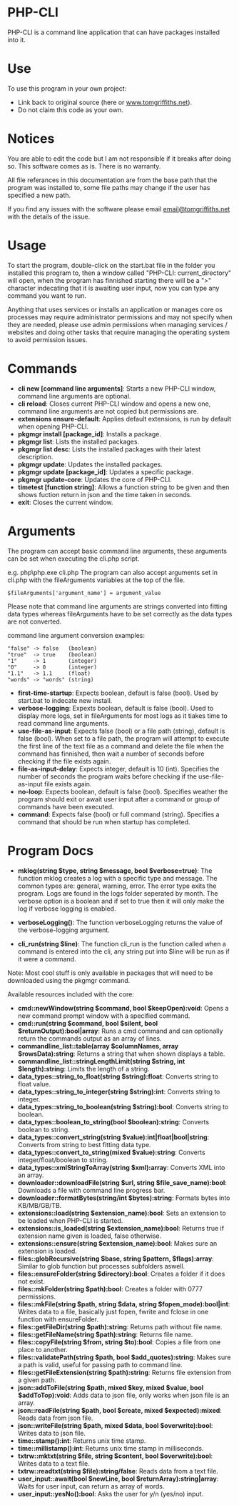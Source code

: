 # PHP-CLI
PHP-CLI is a command line application that can have packages installed into it.

# Use
To use this program in your own project:
* Link back to original source (here or www.tomgriffiths.net).
* Do not claim this code as your own.

# Notices
You are able to edit the code but I am not responsible if it breaks after doing so. This software comes as is. There is no warranty.

All file referances in this documentation are from the base path that the program was installed to, some file paths may change if the user has specified a new path.

If you find any issues with the software please email email@tomgriffiths.net with the details of the issue.


# Usage

To start the program, double-click on the start.bat file in the folder you installed this program to, then a window called "PHP-CLI: current_directory" will open, when the program has finnished starting there will be a ">" character indecating that it is awaiting user input, now you can type any command you want to run.

Anything that uses services or installs an application or manages core os processes may require administrator permissions and may not specify when they are needed, please use admin permissions when managing services / websites and doing other tasks that require managing the operating system to avoid permission issues.


# Commands

- **cli new [command line arguments]**: Starts a new PHP-CLI window, command line arguments are optional.
- **cli reload**: Closes current PHP-CLI window and opens a new one, command line arguments are not copied but permissions are.
- **extensions ensure-default**: Applies default extensions, is run by default when opening PHP-CLI.
- **pkgmgr install [package_id]**: Installs a package.
- **pkgmgr list**: Lists the installed packages.
- **pkgmgr list desc**: Lists the installed packages with their latest description.
- **pkgmgr update**: Updates the installed packages.
- **pkgmgr update [package_id]**: Updates a specific package.
- **pkgmgr update-core**: Updates the core of PHP-CLI.
- **timetest [function string]**: Allows a function string to be given and then shows fuction return in json and the time taken in seconds.
- **exit**: Closes the current window.


# Arguments

The program can accept basic command line arguments, these arguments can be set when executing the cli.php script.

e.g. php\php.exe cli.php <arg1> <arg1 value> <arg2> <arg2 value>
The program can also accept arguments set in cli.php with the fileArguments variables at the top of the file.


    $fileArguments['argument_name'] = argument_value


Please note that command line arguments are strings converted into fitting data types whereas fileArguments have to be set correctly as the data types are not converted.

command line argument conversion examples:

    "false" -> false   (boolean)
    "true"  -> true    (boolean)
    "1"     -> 1       (integer)
    "0"     -> 0       (integer)
    "1.1"   -> 1.1     (float)
    "words" -> "words" (string)

- **first-time-startup**: Expects boolean, default is false (bool). Used by start.bat to indecate new install.
- **verbose-logging**: Expexts boolean, default is false (bool). Used to display more logs, set in fileArguments for most logs as it tiakes time to read command line arguments.
- **use-file-as-input**: Expects false (bool) or a file path (string), default is false (bool). When set to a file path, the program will attempt to execute the first line of the text file as a command and delete the file when the command has finnished, then wait a number of seconds before checking if the file exists again.
- **file-as-input-delay**: Expects integer, default is 10 (int). Specifies the number of seconds the program waits before checking if the use-file-as-input file exists again.
- **no-loop**: Expects boolean, default is false (bool). Specifies weather the program should exit or await user input after a command or group of commands have been executed.
- **command**: Expects false (bool) or full command (string). Specifies a command that should be run when startup has completed.


# Program Docs

- **mklog(string $type, string $message, bool $verbose=true)**: The function mklog creates a log with a specific type and message. The common types are: general, warning, error. The error type exits the program. Logs are found in the logs folder seperated by month. The verbose option is a boolean and if set to true then it will only make the log if verbose logging is enabled.

- **verboseLogging()**: The function verboseLogging returns the value of the verbose-logging argument.

- **cli_run(string $line)**: The function cli_run is the function called when a command is entered into the cli, any string put into $line will be run as if it were a command.

Note: Most cool stuff is only available in packages that will need to be downloaded using the pkgmgr command.

Available resources included with the core:

- **cmd::newWindow(string $command, bool $keepOpen):void**: Opens a new command prompt window with a specified command.
- **cmd::run(string $command, bool $silent, bool $returnOutput):bool|array**: Runs a cmd command and can optionally return the commands output as an array of lines.
- **commandline_list::table(array $columnNames, array $rowsData):string**: Returns a string that when shown displays a table.
- **commandline_list::stringLengthLimit(string $string, int $length):string**: Limits the length of a string.
- **data_types::string_to_float(string $string):float**: Converts string to float value.
- **data_types::string_to_integer(string $string):int**: Converts string to integer.
- **data_types::string_to_boolean(string $string):bool**: Converts string to boolean.
- **data_types::boolean_to_string(bool $boolean):string**: Converts boolean to string.
- **data_types::convert_string(string $value):int|float|bool|string**: Converts from string to best fitting data type.
- **data_types::convert_to_string(mixed $value):string**: Converts integer/float/boolean to string.
- **data_types::xmlStringToArray(string $xml):array**: Converts XML into an array.
- **downloader::downloadFile(string $url, string $file_save_name):bool**: Downloads a file with command line progress bar.
- **downloader::formatBytes(string/int $bytes):string**: Formats bytes into KB/MB/GB/TB.
- **extensions::load(string $extension_name):bool**: Sets an extension to be loaded when PHP-CLI is started.
- **extensions::is_loaded(string $extension_name):bool**: Returns true if extension name given is loaded, false otherwise.
- **extensions::ensure(string $extension_name):bool**: Makes sure an extension is loaded.
- **files::globRecursive(string $base, string $pattern, $flags):array**: Similar to glob function but processes subfolders aswell.
- **files::ensureFolder(string $directory):bool**: Creates a folder if it does not exist.
- **files::mkFolder(string $path):bool**: Creates a folder with 0777 permissions.
- **files::mkFile(string $path, string $data, string $fopen_mode):bool|int**: Writes data to a file, basically just fopen, fwrite and fclose in one function with ensureFolder.
- **files::getFileDir(string $path):string**: Returns path without file name.
- **files::getFileName(string $path):string**: Returns file name.
- **files::copyFile(string $from, string $to):bool**: Copies a file from one place to another.
- **files::validatePath(string $path, bool $add_quotes):string**: Makes sure a path is valid, useful for passing path to command line.
- **files::getFileExtension(string $path):string**: Returns file extension from a given path.
- **json::addToFile(string $path, mixed $key, mixed $value, bool $addToTop):void**: Adds data to json file, only works when json file is an array.
- **json::readFile(string $path, bool $create, mixed $expected):mixed**: Reads data from json file.
- **json::writeFile(string $path, mixed $data, bool $overwrite):bool**: Writes data to json file.
- **time::stamp():int**: Returns unix time stamp.
- **time::millistamp():int**: Returns unix time stamp in milliseconds.
- **txtrw::mktxt(string $file, string $content, bool $overwrite):bool**: Writes data to a text file.
- **txtrw::readtxt(string $file):string/false**: Reads data from a text file.
- **user_input::await(bool $newLine, bool $returnArray):string|array**: Waits for user input, can return as array of words.
- **user_input::yesNo():bool**: Asks the user for y/n (yes/no) input.
